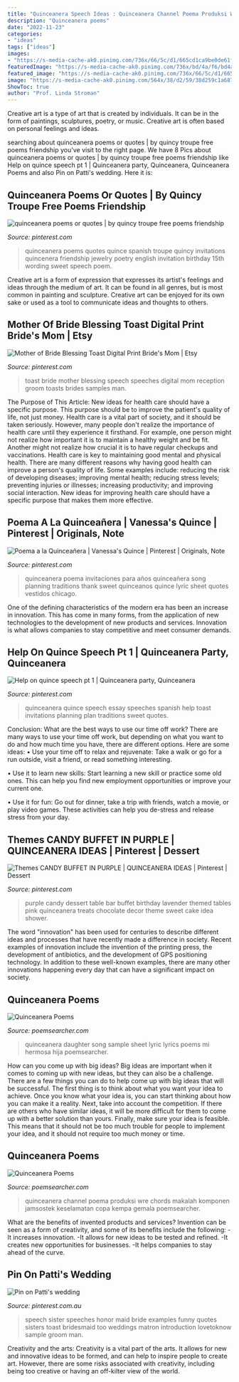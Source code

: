 ```yaml
---
title: "Quinceanera Speech Ideas : Quinceanera Channel Poema Produksi Wre Chords Makalah Komponen Jamsostek Keselamatan Copa Kempa Gemala Poemsearcher"
description: "Quinceanera poems"
date: "2022-11-23"
categories:
- "ideas"
tags: ["ideas"]
images:
- "https://s-media-cache-ak0.pinimg.com/736x/66/5c/d1/665cd1ca9be0de61fab715a6740ec6fe.jpg"
featuredImage: "https://s-media-cache-ak0.pinimg.com/736x/bd/4a/f6/bd4af64d54f557a99bd3c15fbdc01a77.jpg"
featured_image: "https://s-media-cache-ak0.pinimg.com/736x/66/5c/d1/665cd1ca9be0de61fab715a6740ec6fe.jpg"
image: "https://s-media-cache-ak0.pinimg.com/564x/38/d2/59/38d259c1a687568987917b554370687e.jpg"
ShowToc: true
author: "Prof. Linda Stroman"
---
```



Creative art is a type of art that is created by individuals. It can be in the form of paintings, sculptures, poetry, or music. Creative art is often based on personal feelings and ideas.

	

		
searching about quinceanera poems or quotes | by quincy troupe free poems friendship you've visit to the right page. We have 8 Pics about quinceanera poems or quotes | by quincy troupe free poems friendship like Help on quince speech pt 1 | Quinceanera party, Quinceanera, Quinceanera Poems and also Pin on Patti&#039;s wedding. Here it is:
		
    
## Quinceanera Poems Or Quotes | By Quincy Troupe Free Poems Friendship

<img loading=lazy src="https://s-media-cache-ak0.pinimg.com/736x/66/5c/d1/665cd1ca9be0de61fab715a6740ec6fe.jpg" onerror="this.onerror=null;this.src='https://tse4.mm.bing.net/th?id=OIP.l4iuNSncXeY5syRZMegSFAHaIG&amp;pid=15.1';" alt="quinceanera poems or quotes | by quincy troupe free poems friendship">

_Source: pinterest.com_

>quinceanera poems quotes quince spanish troupe quincy invitations quincenera friendship jewelry poetry english invitation birthday 15th wording sweet speech poem. 

	

Creative art is a form of expression that expresses its artist's feelings and ideas through the medium of art. It can be found in all genres, but is most common in painting and sculpture. Creative art can be enjoyed for its own sake or used as a tool to communicate ideas and thoughts to others.

    
## Mother Of Bride Blessing Toast Digital Print Bride&#039;s Mom | Etsy

<img loading=lazy src="https://i.pinimg.com/originals/c2/3c/47/c23c479727f2f352adabaf3dfdc15c96.jpg" onerror="this.onerror=null;this.src='https://tse4.mm.bing.net/th?id=OIP.6VgQ2xrsPjRjp5izoYgSCAHaFj&amp;pid=15.1';" alt="Mother of Bride Blessing Toast Digital Print Bride&#039;s Mom | Etsy">

_Source: pinterest.com_

>toast bride mother blessing speech speeches digital mom reception groom toasts brides samples man. 

	

The Purpose of This Article: New ideas for health care should have a specific purpose. This purpose should be to improve the patient's quality of life, not just money.
Health care is a vital part of society, and it should be taken seriously. However, many people don't realize the importance of health care until they experience it firsthand. For example, one person might not realize how important it is to maintain a healthy weight and be fit. Another might not realize how crucial it is to have regular checkups and vaccinations. Health care is key to maintaining good mental and physical health. There are many different reasons why having good health can improve a person's quality of life. Some examples include: reducing the risk of developing diseases; improving mental health; reducing stress levels; preventing injuries or illnesses; increasing productivity; and improving social interaction. New ideas for improving health care should have a specific purpose that makes them more effective.

    
## Poema A La Quinceañera | Vanessa&#039;s Quince | Pinterest | Originals, Note

<img loading=lazy src="https://s-media-cache-ak0.pinimg.com/564x/38/d2/59/38d259c1a687568987917b554370687e.jpg" onerror="this.onerror=null;this.src='https://tse4.mm.bing.net/th?id=OIP.t3nSBqb6KLAdTL6Ibr4F4gAAAA&amp;pid=15.1';" alt="Poema a la Quinceañera | Vanessa&#039;s Quince | Pinterest | Originals, Note">

_Source: pinterest.com_

>quinceanera poema invitaciones para años quinceañera song planning traditions thank sweet quinceanos quince lyric sheet quotes vestidos chicago. 

	

One of the defining characteristics of the modern era has been an increase in innovation. This has come in many forms, from the application of new technologies to the development of new products and services. Innovation is what allows companies to stay competitive and meet consumer demands.

    
## Help On Quince Speech Pt 1 | Quinceanera Party, Quinceanera

<img loading=lazy src="https://i.pinimg.com/originals/82/ca/57/82ca577b27a4db41633c4055d61f8b16.jpg" onerror="this.onerror=null;this.src='https://tse1.mm.bing.net/th?id=OIP.5K6Z2T-iJD_ayva35oObzQHaHk&amp;pid=15.1';" alt="Help on quince speech pt 1 | Quinceanera party, Quinceanera">

_Source: pinterest.com_

>quinceanera quince speech essay speeches spanish help toast invitations planning plan traditions sweet quotes. 

	

Conclusion: What are the best ways to use our time off work?
There are many ways to use your time off work, but depending on what you want to do and how much time you have, there are different options. Here are some ideas: 
• Use your time off to relax and rejuvenate: Take a walk or go for a run outside, visit a friend, or read something interesting. 

• Use it to learn new skills: Start learning a new skill or practice some old ones. This can help you find new employment opportunities or improve your current one. 

• Use it for fun: Go out for dinner, take a trip with friends, watch a movie, or play video games. These activities can help you de-stress and release stress from your day.

    
## Themes CANDY BUFFET IN PURPLE | QUINCEANERA IDEAS | Pinterest | Dessert

<img loading=lazy src="https://s-media-cache-ak0.pinimg.com/736x/bd/4a/f6/bd4af64d54f557a99bd3c15fbdc01a77.jpg" onerror="this.onerror=null;this.src='https://tse1.mm.bing.net/th?id=OIP.Tm_fnxdShpYayXl28n1u3gHaNL&amp;pid=15.1';" alt="Themes CANDY BUFFET IN PURPLE | QUINCEANERA IDEAS | Pinterest | Dessert">

_Source: pinterest.com_

>purple candy dessert table bar buffet birthday lavender themed tables pink quinceanera treats chocolate decor theme sweet cake idea shower. 

	

The word "innovation" has been used for centuries to describe different ideas and processes that have recently made a difference in society. Recent examples of innovation include the invention of the printing press, the development of antibiotics, and the development of GPS positioning technology. In addition to these well-known examples, there are many other innovations happening every day that can have a significant impact on society.

    
## Quinceanera Poems

<img loading=lazy src="https://www.poemsearcher.com/images/poemsearcher/fb/fbba663509ccb52a0eff5859e4fb0ed2.jpeg" onerror="this.onerror=null;this.src='https://tse1.mm.bing.net/th?id=OIP.CPQcUO7Xze8M_5bTSJWIZQHaJu&amp;pid=15.1';" alt="Quinceanera Poems">

_Source: poemsearcher.com_

>quinceanera daughter song sample sheet lyric lyrics poems mi hermosa hija poemsearcher. 

	

How can you come up with big ideas?
Big ideas are important when it comes to coming up with new ideas, but they can also be a challenge. There are a few things you can do to help come up with big ideas that will be successful. The first thing is to think about what you want your idea to achieve. Once you know what your idea is, you can start thinking about how you can make it a reality. Next, take into account the competition. If there are others who have similar ideas, it will be more difficult for them to come up with a better solution than yours. Finally, make sure your idea is feasible. This means that it should not be too much trouble for people to implement your idea, and it should not require too much money or time.

    
## Quinceanera Poems

<img loading=lazy src="https://www.poemsearcher.com/images/poemsearcher/18/18ac9beb89b21bdd95431f8ba2c3285e.jpeg" onerror="this.onerror=null;this.src='https://tse1.mm.bing.net/th?id=OIP.VV8RpMOyh_qi9x2wCvLLLAAAAA&amp;pid=15.1';" alt="Quinceanera Poems">

_Source: poemsearcher.com_

>quinceanera channel poema produksi wre chords makalah komponen jamsostek keselamatan copa kempa gemala poemsearcher. 

	

What are the benefits of invented products and services?
Invention can be seen as a form of creativity, and some of its benefits include the following: 
-It increases innovation. 
-It allows for new ideas to be tested and refined. 
-It creates new opportunities for businesses. 
-It helps companies to stay ahead of the curve.

    
## Pin On Patti&#039;s Wedding

<img loading=lazy src="https://i.pinimg.com/originals/1f/72/98/1f7298fc302983e53ce783a332f62bfd.jpg" onerror="this.onerror=null;this.src='https://tse1.mm.bing.net/th?id=OIP.BcAw1fL_RFgGcjACOQ4FcwAAAA&amp;pid=15.1';" alt="Pin on Patti&#039;s wedding">

_Source: pinterest.com.au_

>speech sister speeches honor maid bride examples funny quotes sisters toast bridesmaid too weddings matron introduction lovetoknow sample groom man. 

	

Creativity and the arts:
Creativity is a vital part of the arts. It allows for new and innovative ideas to be formed, and can help to inspire people to create art. However, there are some risks associated with creativity, including being too creative or having an off-kilter view of the world.

